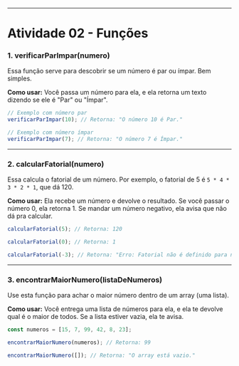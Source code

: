 
-----

# Atividade 02 - Funções

### 1\. verificarParImpar(numero)

Essa função serve para descobrir se um número é par ou ímpar. Bem simples.

**Como usar:**
Você passa um número para ela, e ela retorna um texto dizendo se ele é "Par" ou "Ímpar".

```javascript
// Exemplo com número par
verificarParImpar(10); // Retorna: "O número 10 é Par."

// Exemplo com número ímpar
verificarParImpar(7); // Retorna: "O número 7 é Ímpar."
```

-----

### 2\. calcularFatorial(numero)

Essa calcula o fatorial de um número. Por exemplo, o fatorial de 5 é `5 * 4 * 3 * 2 * 1`, que dá 120.

**Como usar:**
Ela recebe um número e devolve o resultado. Se você passar o número 0, ela retorna 1. Se mandar um número negativo, ela avisa que não dá pra calcular.

```javascript
calcularFatorial(5); // Retorna: 120

calcularFatorial(0); // Retorna: 1

calcularFatorial(-3); // Retorna: "Erro: Fatorial não é definido para números negativos."
```

-----

### 3\. encontrarMaiorNumero(listaDeNumeros)

Use esta função para achar o maior número dentro de um array (uma lista).

**Como usar:**
Você entrega uma lista de números para ela, e ela te devolve qual é o maior de todos. Se a lista estiver vazia, ela te avisa.

```javascript
const numeros = [15, 7, 99, 42, 8, 23];

encontrarMaiorNumero(numeros); // Retorna: 99

encontrarMaiorNumero([]); // Retorna: "O array está vazio."
```
